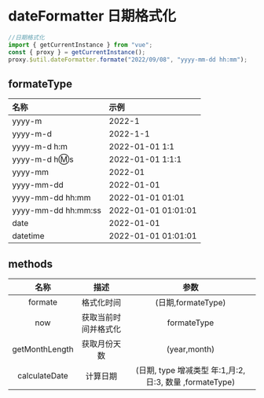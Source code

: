 # dateFormatter 日期格式化

```javascript
//日期格式化
import { getCurrentInstance } from "vue";
const { proxy } = getCurrentInstance();
proxy.$util.dateFormatter.formate("2022/09/08", "yyyy-mm-dd hh:mm");
```

## formateType

| 名称                | 示例                |
| :------------------ | :------------------ |
| yyyy-m              | 2022-1              |
| yyyy-m-d            | 2022-1-1            |
| yyyy-m-d h:m        | 2022-01-01 1:1      |
| yyyy-m-d h:m:s      | 2022-01-01 1:1:1    |
| yyyy-mm             | 2022-01             |
| yyyy-mm-dd          | 2022-01-01          |
| yyyy-mm-dd hh:mm    | 2022-01-01 01:01    |
| yyyy-mm-dd hh:mm:ss | 2022-01-01 01:01:01 |
| date                | 2022-01-01          |
| datetime            | 2022-01-01 01:01:01 |

## methods

|      名称      |         描述         |                          参数                           |
| :------------: | :------------------: | :-----------------------------------------------------: |
|    formate     |      格式化时间      |                   (日期,formateType)                    |
|      now       | 获取当前时间并格式化 |                       formateType                       |
| getMonthLength |     获取月份天数     |                      (year,month)                       |
| calculateDate  |       计算日期       | (日期, type 增减类型 年:1,月:2,日:3, 数量 ,formateType) |
